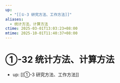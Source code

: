 ```yaml
---
up:
  - "[[①-3 研究方法、工作方法]]"
aliases:
  - 统计方法、计算方法
ctime: 2025-03-01T13:03:23+08:00
mtime: 2025-10-01T11:40:37+08:00
---
```


# ①-32 统计方法、计算方法

- up: [[①-3 研究方法、工作方法]]

